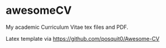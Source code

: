 # awesomeCV

My academic Curriculum Vitae tex files and PDF.

Latex template via https://github.com/posquit0/Awesome-CV
